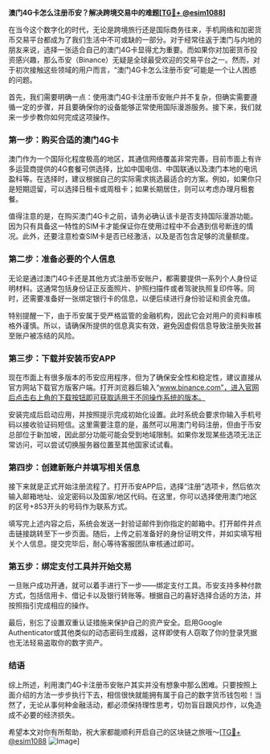 **澳门4G卡怎么注册币安？解决跨境交易中的难题[[TG💪+ @esim1088](https://t.me/s/esim1088)]**

在当今这个数字化的时代，无论是跨境旅行还是国际商务往来，手机网络和加密货币交易平台都成为了我们生活中不可或缺的一部分。对于经常往返于澳门与内地的朋友来说，选择一张适合自己的澳门4G卡显得尤为重要。而如果你对加密货币投资感兴趣，那么币安（Binance）无疑是全球最受欢迎的交易平台之一。然而，对于初次接触这些领域的用户而言，“澳门4G卡怎么注册币安”可能是一个让人困惑的问题。

首先，我们需要明确一点：使用澳门4G卡注册币安账户并不复杂，但确实需要遵循一定的步骤，并且要确保你的设备能够正常使用国际漫游服务。接下来，我们就来一步步教你如何完成这项操作。

### **第一步：购买合适的澳门4G卡**

澳门作为一个国际化程度极高的地区，其通信网络覆盖非常完善。目前市面上有许多运营商提供的4G套餐可供选择，比如中国电信、中国联通以及澳门本地的电讯盈科等。在选择时，建议根据自己的实际需求挑选最适合的方案。例如，如果你只是短期逗留，可以选择日租卡或周租卡；如果长期居住，则可以考虑办理月租套餐。

值得注意的是，在购买澳门4G卡之前，请务必确认该卡是否支持国际漫游功能。因为只有具备这一特性的SIM卡才能保证你在使用过程中不会遇到信号断连的情况。此外，还要注意检查SIM卡是否已经激活，以及是否包含足够的流量额度。

### **第二步：准备必要的个人信息**

无论是通过澳门4G卡还是其他方式注册币安账户，都需要提供一系列个人身份证明材料。这通常包括身份证正反面照片、护照扫描件或者驾驶执照复印件等。同时，还需要准备好一张绑定银行卡的信息，以便后续进行身份验证和资金充值。

特别提醒一下，由于币安属于受严格监管的金融机构，因此它会对用户的资料审核格外谨慎。所以，请确保所提供的信息真实有效，避免因虚假信息导致注册失败甚至账户被冻结的风险。

### **第三步：下载并安装币安APP**

现在市面上有很多版本的币安应用程序，但为了确保安全性和稳定性，建议直接从官方网站下载官方版客户端。打开浏览器后输入“www.binance.com”，进入官网后点击右上角的下载按钮即可获取适用于不同操作系统的版本。

安装完成后启动应用，并按照提示完成初始化设置。此时系统会要求你输入手机号码以接收验证码短信。这里需要注意的是，虽然可以用澳门号码注册，但由于币安总部位于新加坡，因此部分功能可能会受到地域限制。如果你发现某些选项无法正常访问，可以尝试切换服务器位置至其他国家试试看。

### **第四步：创建新账户并填写相关信息**

接下来就是正式开始注册流程了。打开币安APP后，选择“注册”选项卡，然后依次输入邮箱地址、设定密码以及国家/地区代码。在这里，你可以选择使用澳门地区的区号+853开头的号码作为联系方式。

填写完上述内容之后，系统会发送一封验证邮件到你指定的邮箱中。打开邮件并点击链接跳转至下一步页面。随后，上传之前准备好的身份证明文件，并如实填写相关个人信息。提交完毕后，耐心等待客服团队审核通过即可。

### **第五步：绑定支付工具并开始交易**

一旦账户成功开通，就可以着手进行下一步——绑定支付工具。币安支持多种付款方式，包括信用卡、借记卡以及银行转账等。根据自己的喜好选择合适的方法，并按照指引完成相应的操作。

最后，别忘了设置双重认证措施来保护自己的资产安全。启用Google Authenticator或其他类似的动态密码生成器，这样即使有人窃取了你的登录凭据也无法轻易盗取你的数字资产。

### **结语**

综上所述，利用澳门4G卡注册币安账户其实并没有想象中那么困难。只要按照上面介绍的方法一步步执行下去，相信很快就能拥有属于自己的数字货币钱包啦！当然了，无论从事何种金融活动，都必须保持理性思考，切勿盲目跟风炒作，以免造成不必要的经济损失。

希望本文对你有所帮助，祝大家都能顺利开启自己的区块链之旅哦～[[TG💪+ @esim1088](https://t.me/s/esim1088) ![Image](https://i.postimg.cc/4NQfJmqS/Snipaste-2025-05-13-00-14-12.png)]